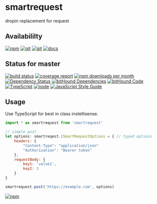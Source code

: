 # smartrequest
dropin replacement for request

## Availabililty
[![npm](https://push.rocks/assets/repo-button-npm.svg)](https://www.npmjs.com/package/smartrequest)
[![git](https://push.rocks/assets/repo-button-git.svg)](https://GitLab.com/pushrocks/smartrequest)
[![git](https://push.rocks/assets/repo-button-mirror.svg)](https://github.com/pushrocks/smartrequest)
[![docs](https://push.rocks/assets/repo-button-docs.svg)](https://pushrocks.gitlab.io/smartrequest/)

## Status for master
[![build status](https://GitLab.com/pushrocks/smartrequest/badges/master/build.svg)](https://GitLab.com/pushrocks/smartrequest/commits/master)
[![coverage report](https://GitLab.com/pushrocks/smartrequest/badges/master/coverage.svg)](https://GitLab.com/pushrocks/smartrequest/commits/master)
[![npm downloads per month](https://img.shields.io/npm/dm/smartrequest.svg)](https://www.npmjs.com/package/smartrequest)
[![Dependency Status](https://david-dm.org/pushrocks/smartrequest.svg)](https://david-dm.org/pushrocks/smartrequest)
[![bitHound Dependencies](https://www.bithound.io/github/pushrocks/smartrequest/badges/dependencies.svg)](https://www.bithound.io/github/pushrocks/smartrequest/master/dependencies/npm)
[![bitHound Code](https://www.bithound.io/github/pushrocks/smartrequest/badges/code.svg)](https://www.bithound.io/github/pushrocks/smartrequest)
[![TypeScript](https://img.shields.io/badge/TypeScript-2.x-blue.svg)](https://nodejs.org/dist/latest-v6.x/docs/api/)
[![node](https://img.shields.io/badge/node->=%206.x.x-blue.svg)](https://nodejs.org/dist/latest-v6.x/docs/api/)
[![JavaScript Style Guide](https://img.shields.io/badge/code%20style-standard-brightgreen.svg)](http://standardjs.com/)

## Usage
Use TypeScript for best in class instellisense.

```javascript
import * as smartrequest from 'smartrequest'

// simple post
let options: smartreqest.ISmartRequestOptions = { // typed options
    headers: {
        "Content-Type": "application/json"
        "Authorization": "Bearer token"
    },
    requestBody: {
        key1: 'value1',
        key2: 3
    }
}

smartrequest.post('https://example.com', options)

```

[![npm](https://push.rocks/assets/repo-header.svg)](https://push.rocks)
